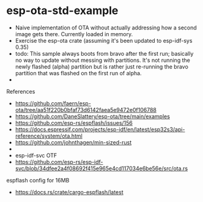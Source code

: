 
# esp-ota-std-example

- Naive implementation of OTA without actually addressing how a second image gets there. Currently loaded in memory. 
- Exercise the esp-ota crate (assuming it's been updated to esp-idf-sys 0.35)
- todo: This sample always boots from bravo after the first run; basically no way to update without messing with partitions.
It's not running the newly flashed (alpha) partition but is rather just re-running the bravo partition that was flashed on the first run of alpha.  
- 

References
- https://github.com/faern/esp-ota/tree/aa51f220b0bfaf73d6142faea5e9472e0f106788
- https://github.com/DaneSlattery/esp-ota/tree/main/examples
- https://github.com/esp-rs/espflash/issues/156
- https://docs.espressif.com/projects/esp-idf/en/latest/esp32s3/api-reference/system/ota.html
- https://github.com/johnthagen/min-sized-rust
- 
- esp-idf-svc OTF
- https://github.com/esp-rs/esp-idf-svc/blob/34dfee2a4f08692f415e965e4cd117034e6be56e/src/ota.rs

espflash config for 16MB
- https://docs.rs/crate/cargo-espflash/latest

